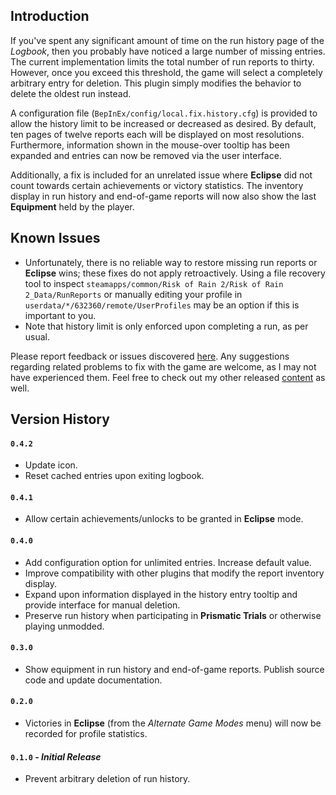 ## Introduction

If you've spent any significant amount of time on the run history page of the *Logbook*, then you probably have noticed a large number of missing entries. The current implementation limits the total number of run reports to thirty. However, once you exceed this threshold, the game will select a completely arbitrary entry for deletion. This plugin simply modifies the behavior to delete the oldest run instead.

A configuration file (`BepInEx/config/local.fix.history.cfg`) is provided to allow the history limit to be increased or decreased as desired. By default, ten pages of twelve reports each will be displayed on most resolutions. Furthermore, information shown in the mouse-over tooltip has been expanded and entries can now be removed via the user interface.

Additionally, a fix is included for an unrelated issue where **Eclipse** did not count towards certain achievements or victory statistics. The inventory display in run history and end-of-game reports will now also show the last **Equipment** held by the player.

## Known Issues

- Unfortunately, there is no reliable way to restore missing run reports or **Eclipse** wins; these fixes do not apply retroactively. Using a file recovery tool to inspect `steamapps/common/Risk of Rain 2/Risk of Rain 2_Data/RunReports` or manually editing your profile in `userdata/*/632360/remote/UserProfiles` may be an option if this is important to you.
- Note that history limit is only enforced upon completing a run, as per usual.

Please report feedback or issues discovered [here](https://github.com/6thmoon/HistoryFix/issues). Any suggestions regarding related problems to fix with the game are welcome, as I may not have experienced them. Feel free to check out my other released [content](https://thunderstore.io/package/6thmoon/?ordering=top-rated) as well.

## Version History

#### `0.4.2`
- Update icon.
- Reset cached entries upon exiting logbook.

#### `0.4.1`
- Allow certain achievements/unlocks to be granted in **Eclipse** mode.

#### `0.4.0`
- Add configuration option for unlimited entries. Increase default value.
- Improve compatibility with other plugins that modify the report inventory display.
- Expand upon information displayed in the history entry tooltip and provide interface for manual deletion.
- Preserve run history when participating in **Prismatic Trials** or otherwise playing unmodded.

#### `0.3.0`
- Show equipment in run history and end-of-game reports. Publish source code and update documentation.

#### `0.2.0`
- Victories in **Eclipse** (from the *Alternate Game Modes* menu) will now be recorded for profile statistics.

#### `0.1.0` ***- Initial Release***
- Prevent arbitrary deletion of run history.
